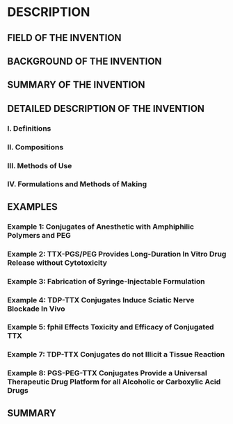 # DESCRIPTION

## FIELD OF THE INVENTION

## BACKGROUND OF THE INVENTION

## SUMMARY OF THE INVENTION

## DETAILED DESCRIPTION OF THE INVENTION

### I. Definitions

### II. Compositions

### III. Methods of Use

### IV. Formulations and Methods of Making

## EXAMPLES

### Example 1: Conjugates of Anesthetic with Amphiphilic Polymers and PEG

### Example 2: TTX-PGS/PEG Provides Long-Duration In Vitro Drug Release without Cytotoxicity

### Example 3: Fabrication of Syringe-Injectable Formulation

### Example 4: TDP-TTX Conjugates Induce Sciatic Nerve Blockade In Vivo

### Example 5: fphil Effects Toxicity and Efficacy of Conjugated TTX

### Example 7: TDP-TTX Conjugates do not Illicit a Tissue Reaction

### Example 8: PGS-PEG-TTX Conjugates Provide a Universal Therapeutic Drug Platform for all Alcoholic or Carboxylic Acid Drugs

## SUMMARY

